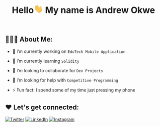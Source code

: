<h1 align="center">Hello<img src="https://raw.githubusercontent.com/ABSphreak/ABSphreak/master/gifs/Hi.gif" width="30px"> My name is <strong>Andrew Okwe</strong></h1>

 <br/>

## 👨🏻‍💻 About Me:

- 🔭 I’m currently working on `EduTech Mobile Application`.

- 🌱 I’m currently learning `Solidity`

- 👯 I’m looking to collaborate for `Dev Projects`

- 🤔 I’m looking for help with `Competitive Programming`

- ⚡ Fun fact: I spend some of my time just pressing my phone

## ❤️ Let's get connected:

<p><a href="https://twitter.com/onosokwe" target="_blank"><img alt="Twitter" src="https://img.shields.io/badge/twitter-%231DA1F2.svg?&style=for-the-badge&logo=twitter&logoColor=white"  height="30px"/></a> <a href="https://www.linkedin.com/in/onosokwe/" target="_blank"><img alt="LinkedIn" src="https://img.shields.io/badge/linkedin-%230077B5.svg?&style=for-the-badge&logo=linkedin&logoColor=white"  height="30px"/></a> <a href="https://www.instagram.com/onosokwe/" target="_blank"><img alt="Instagram" src="https://img.shields.io/badge/Instagram-E4405F?style=for-the-badge&logo=instagram&logoColor=white"  height="30px"/></a>
</p>

